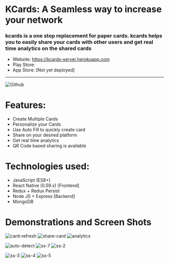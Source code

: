 # KCards: A Seamless way to increase your network
### kcards is a one stop replacement for paper cards. kcards helps you to easily share your cards with other users and get real time analytics on the shared cards

- Website: https://kcards-server.herokuapp.com
- Play Store: 
- App Store: [Not yet deployed]

---
![Github](https://user-images.githubusercontent.com/29705703/56090531-e037dd00-5ec0-11e9-888e-2383f890c369.png)

# Features:

* Create Multiple Cards
* Personalize your Cards
* Use Auto Fill to quickly create card
* Share on your desired platform
* Get real time analytics
* QR Code based sharing is available

# Technologies used:

* JavaScript (ES8+)
* React Native (0.59.x) [Frontend]
* Redux + Redux Persist
* Node JS + Express [Backend]
* MongoDB

# Demonstrations and Screen Shots

![card-refresh](https://user-images.githubusercontent.com/29705703/56052466-1b29fb80-5d6f-11e9-88d4-011510760ce1.gif)
![share-card](https://user-images.githubusercontent.com/29705703/56052297-a9ea4880-5d6e-11e9-8538-9776b11d5a85.gif)
![analytics](https://user-images.githubusercontent.com/29705703/56074605-29116800-5dd3-11e9-992a-f9e42f8444a2.gif)

![auto-detect](https://user-images.githubusercontent.com/29705703/56047866-ff6d2800-5d63-11e9-9808-9755b66f39d4.gif)
![ss-7](https://user-images.githubusercontent.com/29705703/56074598-0aab6c80-5dd3-11e9-9c96-7b8e372ecf03.png)
![ss-2](https://user-images.githubusercontent.com/29705703/56074593-097a3f80-5dd3-11e9-80b5-5ff8db3e7459.png)

![ss-3](https://user-images.githubusercontent.com/29705703/56074594-0a12d600-5dd3-11e9-87c4-e216eba2952b.png)
![ss-4](https://user-images.githubusercontent.com/29705703/56074595-0a12d600-5dd3-11e9-8a4f-0400159ffb32.png)
![ss-5](https://user-images.githubusercontent.com/29705703/56074596-0aab6c80-5dd3-11e9-95ab-9ab51ebcadbe.png)





